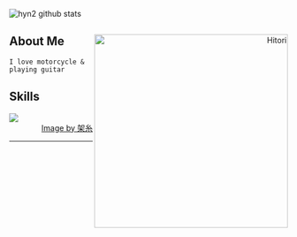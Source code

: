 ![hyn2 github stats](https://github-readme-stats.vercel.app/api?username=hyn2&show_icons=true&theme=dark)
<div>
 <div align="right">
   <img align="right" width="350" alt="Hitori" src="https://pbs.twimg.com/media/FlDaH2LaEAY1NlM?format=jpg&name=large"/>
  
 </div>
<div align="left">
  <h2> About Me </h2>

 ```
 I love motorcycle & playing guitar
 ```
  
<h2> Skills </h2>
  <img src="https://skillicons.dev/icons?i=laravel&theme=dark" />
  
</div>
</div>


 


  

<div align="right">
  <a href="https://twitter.com/k4itoh">Image by 架糸</a>
</div>


------

  
